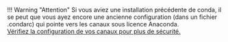 !!! Warning "Attention"
    Si vous aviez une installation précédente de conda, il se peut que vous ayez encore une ancienne configuration (dans un fichier .condarc) qui pointe vers les canaux sous licence Anaconda.  
    [Vérifiez la configuration de vos canaux pour plus de sécurité.](#verifier-les-canaux)
